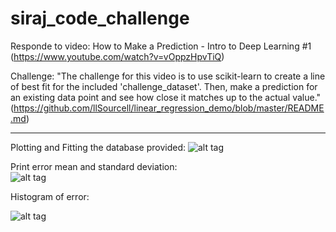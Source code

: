 # siraj_code_challenge

Responde to video: How to Make a Prediction - Intro to Deep Learning #1 (https://www.youtube.com/watch?v=vOppzHpvTiQ)

Challenge: "The challenge for this video is to use scikit-learn to create a line of best fit for the included 'challenge_dataset'.
Then, make a prediction for an existing data point and see how close it matches up to the actual value."
(https://github.com/llSourcell/linear_regression_demo/blob/master/README.md)

--------------------------------------------------------------------------------------------------------------------------

Plotting and Fitting the database provided:
![alt tag](http://imgur.com/JMl0qoB.png)

Print error mean and standard deviation:                   
![alt tag](http://i.imgur.com/udCUsxN.png)

Histogram of error:

![alt tag](http://i.imgur.com/had50Jn.png)
